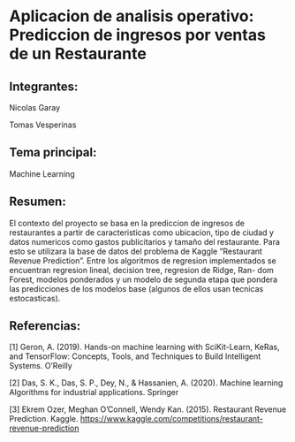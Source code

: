 # Aplicacion de analisis operativo: Prediccion de ingresos por ventas de un Restaurante

## Integrantes:

Nicolas Garay

Tomas Vesperinas

## Tema principal:

Machine Learning

## Resumen:

El contexto del proyecto se basa en la prediccion de ingresos de restaurantes a
partir de caracteristicas como ubicacion, tipo de ciudad y datos numericos como
gastos publicitarios y tamaño del restaurante. Para esto se utilizara la base de datos
del problema de Kaggle ”Restaurant Revenue Prediction”. Entre los algoritmos de regresion
implementados se encuentran regresion lineal, decision tree, regresion de Ridge, Ran-
dom Forest, modelos ponderados y un modelo de segunda etapa que pondera las
predicciones de los modelos base (algunos de ellos usan tecnicas estocasticas).

## Referencias:

[1] Geron, A. (2019). Hands-on machine learning with SciKit-Learn, KeRas, and
TensorFlow: Concepts, Tools, and Techniques to Build Intelligent Systems. O’Reilly

[2] Das, S. K., Das, S. P., Dey, N., & Hassanien, A. (2020). Machine learning Algorithms for industrial applications. Springer

[3] Ekrem Ozer, Meghan O’Connell, Wendy Kan. (2015). Restaurant Revenue Prediction. Kaggle. https://www.kaggle.com/competitions/restaurant-revenue-prediction
